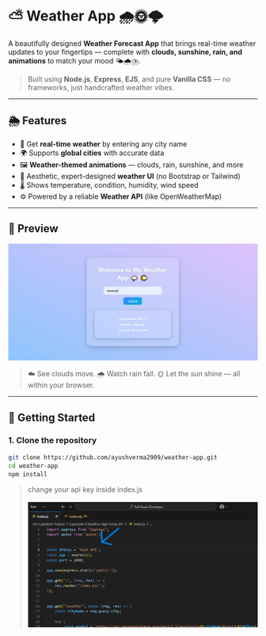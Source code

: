 # ⛅ Weather App 🌧️🌞🌩️

A beautifully designed **Weather Forecast App** that brings real-time weather updates to your fingertips — complete with **clouds, sunshine, rain, and animations** to match your mood 🌤️🌧️⛈️.

> Built using **Node.js**, **Express**, **EJS**, and pure **Vanilla CSS** — no frameworks, just handcrafted weather vibes.

---

## 🌦️ Features

- 📍 Get **real-time weather** by entering any city name
- 🌍 Supports **global cities** with accurate data
- 🖼️ **Weather-themed animations** — clouds, rain, sunshine, and more
- 🎨 Aesthetic, expert-designed **weather UI** (no Bootstrap or Tailwind)
- 🌡️ Shows temperature, condition, humidity, wind speed
- ⚙️ Powered by a reliable **Weather API** (like OpenWeatherMap)

---

## 📸 Preview

<img src="assets/screenshots/screenshot1.png" />

> ☁️ See clouds move. 🌧️ Watch rain fall. 🌞 Let the sun shine — all within your browser.

---

## 🚀 Getting Started

### 1. Clone the repository

```bash
git clone https://github.com/ayushverma2909/weather-app.git
cd weather-app
npm install
```
> change your api key inside index.js <br><br>
> <img src = "assets/screenshots/screenshot2.png"/>
